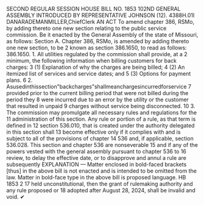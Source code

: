 SECOND REGULAR SESSION
HOUSE BILL NO. 1853
102ND GENERAL ASSEMBLY
INTRODUCED BY REPRESENTATIVE JOHNSON (12).
4388H.01I DANARADEMANMILLER,ChiefClerk
AN ACT
To amend chapter 386, RSMo, by adding thereto one new section relating to the public
service commission.
Be it enacted by the General Assembly of the state of Missouri, as follows:
Section A. Chapter 386, RSMo, is amended by adding thereto one new section, to be
2 known as section 386.1650, to read as follows:
386.1650. 1. All utilities regulated by the commission shall provide, at a
2 minimum, the following information when billing customers for back charges:
3 (1) Explanation of why the charges are being billed;
4 (2) An itemized list of services and service dates; and
5 (3) Options for payment plans.
6 2. Asusedinthissection"backcharges"shallmeanchargesincurredforservice
7 provided prior to the current billing period that were not billed during the period they
8 were incurred due to an error by the utility or the customer that resulted in unpaid
9 charges without service being disconnected.
10 3. The commission may promulgate all necessary rules and regulations for the
11 administration of this section. Any rule or portion of a rule, as that term is defined in
12 section 536.010, that is created under the authority delegated in this section shall
13 become effective only if it complies with and is subject to all of the provisions of chapter
14 536 and, if applicable, section 536.028. This section and chapter 536 are nonseverable
15 and if any of the powers vested with the general assembly pursuant to chapter 536 to
16 review, to delay the effective date, or to disapprove and annul a rule are subsequently
EXPLANATION — Matter enclosed in bold-faced brackets [thus] in the above bill is not enacted and is
intended to be omitted from the law. Matter in bold-face type in the above bill is proposed language.
HB 1853 2
17 held unconstitutional, then the grant of rulemaking authority and any rule proposed or
18 adopted after August 28, 2024, shall be invalid and void.
✔